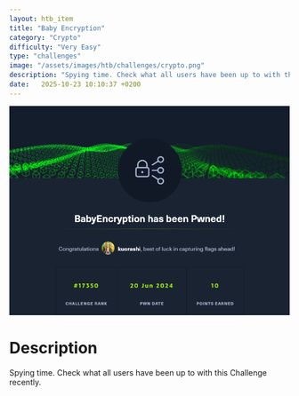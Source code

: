 ```yaml
---
layout: htb_item
title: "Baby Encryption"
category: "Crypto"
difficulty: "Very Easy"
type: "challenges"
image: "/assets/images/htb/challenges/crypto.png"
description: "Spying time. Check what all users have been up to with this Challenge recently."
date:   2025-10-23 10:10:37 +0200
---
```


![Baby Encryption pwned](/assets/images/htb/challenges/babyencryption_pwned.png)

# Description
Spying time. Check what all users have been up to with this Challenge recently.